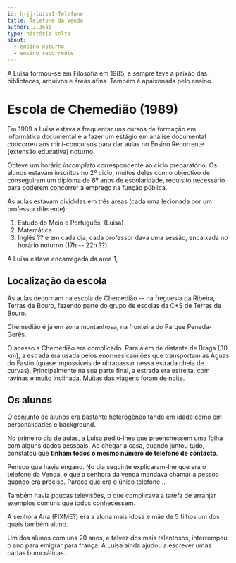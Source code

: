 ```yaml
---
id: h-jj-luisa1-Telefone
title: Telefone da Venda
author: J.João
type: história solta
about:
  - ensino noturno
  - ensino recorrente
---
```


A Luísa formou-se em Filosofia em 1985, e sempre teve a paixão
das bibliotecas, arquivos e áreas afins. Também é apaixonada pelo
ensino.

# Escola de Chemedião (1989)

Em 1989 a Luísa estava a frequentar uns cursos de formação em
informática documental e a fazer um estágio em análise documental
concorreu aos mini-concursos para dar aulas 
no Ensino Recorrente (extensão educativa) noturno.

Obteve um horário _incompleto_ correspondente ao ciclo preparatório.
Os alunos estavam inscritos no 2º ciclo, muitos deles
com o objectivo de conseguirem um diploma de 6º anos de
escolaridade, requisito necessário para poderem concorrer a emprego
na função pública.

As aulas estavam divididas em três áreas (cada uma
lecionada por um professor diferente):

 1. Estudo do Meio e Português, (Luísa)
 2. Matemática
 3. Inglês ??
e em cada dia, cada professor dava uma sessão, encaixada
no horário noturno (17h -- 22h ??).

A Luísa estava encarregada da área 1, 

## Localização da escola

As aulas decorriam na escola de Chemedião -- na 
freguesia da Ribeira, Terras de Bouro,
fazendo parte do grupo de escolas da C+S de Terras de Bouro.

Chemedião é já em zona montanhosa, na fronteira do Parque Peneda-Gerês.

O acesso a Chemedião era complicado. Para além de distante de
Braga (30 km), a estrada era usada pelos enormes camiões que transportam 
as Águas do Fastio (quase impossíveis de ultrapassar nessa estrada cheia de
curvas). Principalmente na sua parte final, a estrada era
estreita, com ravinas e muito inclinada. 
Muitas das viagens foram de noite.

## Os alunos

O conjunto de alunos era bastante heterogéneo tando em idade como 
em personalidades e background.

No primeiro dia de aulas, a Luísa pediu-lhes que preenchessem uma folha com 
alguns dados pessoais. 
Ao chegar a casa, quando juntou tudo, constatou que __tinham 
todos o mesmo número de telefone de contacto__. 

Pensou que havia engano. No dia seguinte explicaram-lhe que
era o telefone da Venda, e que a senhora da venda mandava chamar a pessoa
quando era preciso. Parece que era o único telefone...

Também havia poucas televisões, o que complicava a tarefa de arranjar 
exemplos comuns que todos conhecessem.

A senhora Ana (FIXME?) era a aluna mais idosa e mãe de 5 filhos
um dos quais também aluno.

Um dos alunos com uns 20 anos, e talvez dos mais talentosos,
interrompeu o ano para emigrar para frança. A Luísa ainda ajudou a escrever
umas cartas burocráticas...
